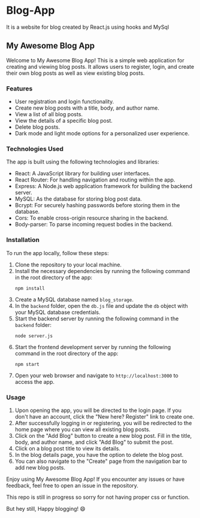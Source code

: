 # Blog-App
It is a website for blog created by React.js using hooks and MySql

## My Awesome Blog App

Welcome to My Awesome Blog App! This is a simple web application for creating and viewing blog posts. It allows users to register, login, and create their own blog posts as well as view existing blog posts.

### Features

- User registration and login functionality.
- Create new blog posts with a title, body, and author name.
- View a list of all blog posts.
- View the details of a specific blog post.
- Delete blog posts.
- Dark mode and light mode options for a personalized user experience.

### Technologies Used

The app is built using the following technologies and libraries:

- React: A JavaScript library for building user interfaces.
- React Router: For handling navigation and routing within the app.
- Express: A Node.js web application framework for building the backend server.
- MySQL: As the database for storing blog post data.
- Bcrypt: For securely hashing passwords before storing them in the database.
- Cors: To enable cross-origin resource sharing in the backend.
- Body-parser: To parse incoming request bodies in the backend.

### Installation

To run the app locally, follow these steps:

1. Clone the repository to your local machine.
2. Install the necessary dependencies by running the following command in the root directory of the app:
   ```
   npm install
   ```
3. Create a MySQL database named `blog_storage`.
4. In the `backend` folder, open the `db.js` file and update the `db` object with your MySQL database credentials.
5. Start the backend server by running the following command in the `backend` folder:
   ```
   node server.js
   ```
6. Start the frontend development server by running the following command in the root directory of the app:
   ```
   npm start
   ```
7. Open your web browser and navigate to `http://localhost:3000` to access the app.

### Usage

1. Upon opening the app, you will be directed to the login page. If you don't have an account, click the "New here? Register" link to create one.
2. After successfully logging in or registering, you will be redirected to the home page where you can view all existing blog posts.
3. Click on the "Add Blog" button to create a new blog post. Fill in the title, body, and author name, and click "Add Blog" to submit the post.
4. Click on a blog post title to view its details.
5. In the blog details page, you have the option to delete the blog post.
6. You can also navigate to the "Create" page from the navigation bar to add new blog posts.

Enjoy using My Awesome Blog App! If you encounter any issues or have feedback, feel free to open an issue in the repository.

This repo is still in progress so sorry for not having proper css or function. 

But hey still, 
Happy blogging! 😄
